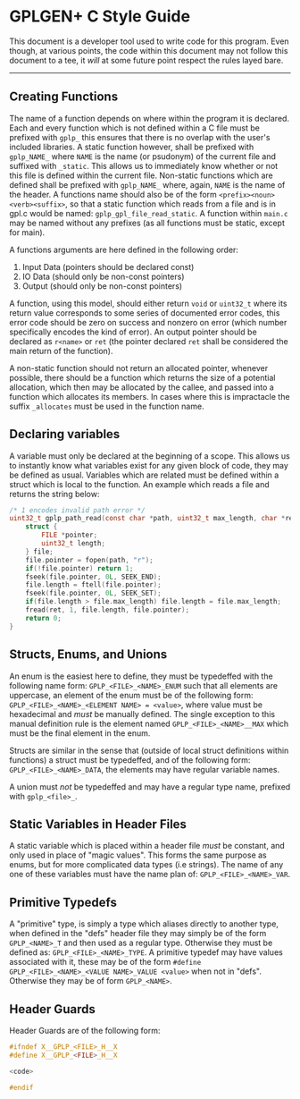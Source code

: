 # GPLGEN+ C Style Guide

This document is a developer tool used to write code for this program. Even though, at various points, the code within this document
may not follow this document to a tee, it *will* at some future point respect the rules layed bare.

***

## Creating Functions

The name of a function depends on where within the program it is declared. Each and every function which is not defined within a C file
must be prefixed with `gplp_` this ensures that there is no overlap with the user's included libraries. A static function however, shall
be prefixed with `gplp_NAME_` where `NAME` is the name (or psudonym) of the current file and suffixed with `_static`. This allows us to
immediately know whether or not this file is defined within the current file. Non-static functions which are defined shall be prefixed
with `gplp_NAME_` where, again, `NAME` is the name of the header. A functions name should also be of the form `<prefix><noun><verb><suffix>`,
so that a static function which reads from a file and is in gpl.c would be named: `gplp_gpl_file_read_static`. A function within `main.c`
may be named without any prefixes (as all functions must be static, except for main).

A functions arguments are here defined in the following order:

1. Input Data (pointers should be declared const)
2. IO Data    (should only be non-const pointers)
3. Output     (should only be non-const pointers)

A function, using this model, should either return `void` or `uint32_t` where its return value corresponds to some series of documented
error codes, this error code should be zero on success and nonzero on error (which number specifically encodes the kind of error). An
output pointer should be declared as `r<name>` or `ret` (the pointer declared `ret` shall be considered the main return of the function).

A non-static function should not return an allocated pointer, whenever possible, there should be a function which returns the size of a potential
allocation, which then may be allocated by the callee, and passed into a function which allocates its members. In cases where this is
impractacle the suffix `_allocates` must be used in the function name.

## Declaring variables

A variable must only be declared at the beginning of a scope. This allows us to instantly know what variables exist for any given block
of code, they may be defined as usual. Variables which are related must be defined within a struct which is local to the function. An
example which reads a file and returns the string below:

```C
/* 1 encodes invalid path error */
uint32_t gplp_path_read(const char *path, uint32_t max_length, char *ret) {
    struct {
        FILE *pointer;
        uint32_t length;
    } file;
    file.pointer = fopen(path, "r");
    if(!file.pointer) return 1;
    fseek(file.pointer, 0L, SEEK_END);
    file.length = ftell(file.pointer);
    fseek(file.pointer, 0L, SEEK_SET);
    if(file.length > file.max_length) file.length = file.max_length;
    fread(ret, 1, file.length, file.pointer);
    return 0;
}
```

## Structs, Enums, and Unions

An enum is the easiest here to define, they must be typedeffed with the following name form: `GPLP_<FILE>_<NAME>_ENUM` such that all elements
are uppercase, an element of the enum must be of the following form: `GPLP_<FILE>_<NAME>_<ELEMENT NAME> = <value>`, where value must be
hexadecimal and *must* be manually defined. The single exception to this manual definition rule is the element named `GPLP_<FILE>_<NAME>__MAX`
which must be the final element in the enum.

Structs are similar in the sense that (outside of local struct definitions within functions) a struct must be typedeffed, and of the following
form: `GPLP_<FILE>_<NAME>_DATA`, the elements may have regular variable names.

A union must *not* be typedeffed and may have a regular type name, prefixed with `gplp_<file>_`.

## Static Variables in Header Files

A static variable which is placed within a header file *must* be constant, and only used in place of "magic values". This forms the same purpose
as enums, but for more complicated data types (i.e strings). The name of any one of these variables must have the name plan of:
`GPLP_<FILE>_<NAME>_VAR`.

## Primitive Typedefs

A "primitive" type, is simply a type which aliases directly to another type, when defined in the "defs" header file they may simply be of the
form `GPLP_<NAME>_T` and then used as a regular type. Otherwise they must be defined as: `GPLP_<FILE>_<NAME>_TYPE`. A primitive typedef may have
values associated with it, these may be of the form `#define GPLP_<FILE>_<NAME>_<VALUE NAME>_VALUE <value>` when not in "defs". Otherwise they
may be of form `GPLP_<NAME>`.

## Header Guards

Header Guards are of the following form:

```C
#ifndef X__GPLP_<FILE>_H__X
#define X__GPLP_<FILE>_H__X

<code>

#endif
```


